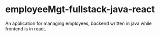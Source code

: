 # employeeMgt-fullstack-java-react
An application for managing employees, backend written in java while frontend is in react.
